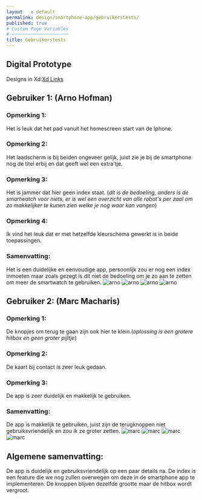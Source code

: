 ```yaml
---
layout   : default
permalink: design/smartphone-app/gebruikerstests/
published: true
# Custom Page Variables
# ─────────────────────
title: Gebruikerstests
---
```


Digital Prototype
-----------------
Designs in Xd:<a href="https://xd.adobe.com/view/99b0b3ae-c2d4-4ef9-55ad-3246e368cbe8-ef81/" target="blanck" >Xd Links</a>

## Gebruiker 1: (Arno Hofman)
### Opmerking 1:
Het is leuk dat het pad vanuit het homescreen start van de Iphone.
### Opmerking 2:
Het laadscherm is bij beiden ongeveer gelijk, juist zie je bij de smartphone nog de titel erbij en dat geeft wel een extra'tje.
### Opmerking 3:
Het is jammer dat hier geen index staat. (*dit is de bedoeling, anders is de smartwatch voor niets, er is wel een overzicht van alle robot's per zaal om zo makkelijker te kunen zien welke je nog waar kan vangen*)
### Opmerking 4:
Ik vind het leuk dat er met hetzelfde kleurschema gewerkt is in beide toepassingen.

### Samenvatting:
Het is een duidelijke en eenvoudige app, persoonlijk zou er nog een index inmoeten maar zoals gezegt is dit niet de bedoeling om je zo aan te zetten om meer de smartwatch te gebruiken.
<img src="../../../images/arno5.jpg" alt="arno" class="images2">
<img src="../../../images/arno6.jpg" alt="arno" class="images2">
<img src="../../../images/arno7.jpg" alt="arno" class="images2">
<img src="../../../images/arno8.jpg" alt="arno" class="images2">

## Gebruiker 2: (Marc Macharis)
### Opmerking 1:
De knopjes om terug te gaan zijn ook hier te klein.(*oplossing is een grotere hitbox en geen groter pijltje*)
### Opmerking 2:
De kaart bij contact is zeer leuk gedaan.
### Opmerking 3:
De app is zeer duidelijk en makkelijk te gebruiken.
### Samenvatting:
De app is makkelijk te gebruiken, juist zijn de terugknoppen niet gebruiksvriendelijk en zou ik ze groter zetten. 
<img src="../../../images/marc5.jpg" alt="marc" class="images2">
<img src="../../../images/marc6.jpg" alt="marc" class="images2">
<img src="../../../images/marc7.jpg" alt="marc" class="images2">
<img src="../../../images/marc8.jpg" alt="marc" class="images2">

## Algemene samenvatting:
De app is duidelijk en gebruiksvriendelijk op een paar details na. De index is een feature die we nog zullen overwegen om deze in de smartphone app te implementeren. De knoppen blijven dezelfde grootte maar de hitbox wordt vergroot.
